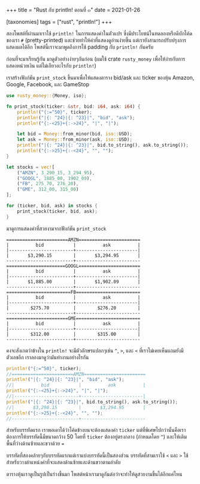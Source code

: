 +++
title = "Rust กับ println! ตอนที่ ๓"
date = 2021-01-26

[taxonomies]
tags = ["rust", "println!"]
+++

สองโพสต์ที่ผ่านมาเราใช้ `println!` ในการแสดงค่าในตัวแปร ซึ่งมีประโยชน์ในทดลองหรือดีบักโค้ดของเรา `#` (pretty-printed) และช่วยทำให้ค่าที่แสดงดูอ่านง่ายขึ้น แต่เรายังสามารถปรับปรุงการแสดงผลได้อีก โพสต์นี้เราจะมาพูดถึงการใช้ padding กับ `println!` กันครับ

<!-- more -->
ก่อนที่จะมาเรียนรู้กัน มาดูตัวอย่างง่ายๆกันก่อน (ผมใช้ crate `rusty_money` เพื่อให้ง่ายกับการแสดงหน่วยเงิน แต่ไม่เกียวอะไรกับ `println!`)

เราสร้างฟังก์ชัน `print_stock` ขึ้นมาเพื่อให้แสดงตาราง bid/ask และ ticker ของหุ้น Amazon, Google, Facebook, และ GameStop
```rs
use rusty_money::{Money, iso};

fn print_stock(ticker: &str, bid: i64, ask: i64) {
    println!("{:=^50}", ticker);
    println!("|{: ^24}|{: ^23}|", "bid", "ask");
    println!("{:-<25}+{:->24}", "|", "|");

    let bid = Money::from_minor(bid, iso::USD);
    let ask = Money::from_minor(ask, iso::USD);
    println!("|{: ^24}|{: ^23}|", bid.to_string(), ask.to_string());
    println!("{:->25}+{:-<24}", "", "");
}

let stocks = vec![
    ("AMZN", 3_290_15, 3_294_95),
    ("GOOGL", 1885_00, 1902_09),
    ("FB", 275_70, 276_20),
    ("GME", 312_00, 315_00)
];

for (ticker, bid, ask) in stocks {
    print_stock(ticker, bid, ask);
}
```

มาดูการแสดงค่าที่สวยงามจากฟังก์ชัน `print_stock`
```
=======================AMZN=======================
|          bid           |          ask          |
|------------------------+-----------------------|
|       $3,290.15        |       $3,294.95       |
-------------------------+------------------------
======================GOOGL=======================
|          bid           |          ask          |
|------------------------+-----------------------|
|       $1,885.00        |       $1,902.09       |
-------------------------+------------------------
========================FB========================
|          bid           |          ask          |
|------------------------+-----------------------|
|        $275.70         |        $276.20        |
-------------------------+------------------------
=======================GME========================
|          bid           |          ask          |
|------------------------+-----------------------|
|        $312.00         |        $315.00        |
-------------------------+------------------------

```

คงจะสังเกตว่าข้างใน `println!` จะมีตัวอักษรแปลกๆเช่น `^`, `>`, และ `<` ที่เราไม่เคยเห็นแถมยังมีตัวเลขอีก เราลองมาดูว่ามันทำงานอย่างไรกัน

```rs
println!("{:=^50}", ticker);
//=======================AMZN=======================
println!("|{: ^24}|{: ^23}|", "bid", "ask");
//|          bid           |          ask          |
println!("{:-<25}+{:->24}", "|", "|");
//|------------------------+-----------------------|
println!("|{: ^24}|{: ^23}|", bid.to_string(), ask.to_string());
//|       $3,290.15        |       $3,294.95       |
println!("{:->25}+{:-<24}", "", "");
//-------------------------+------------------------
```
สำหรับบรรทัดแรก เราพอเดาได้ว่าโค้ดข้างบนจะต้องแสดงค่า `ticker` แต่ที่พิเศษไปกว่านั้นคือเราต้องการให้บรรทัดนี้มีขนาดกว้าง 50 โดยที่ `ticker` ต้องอยู่ตรงกลาง (กำหนดโดย `^`) และให้เติมพื้นที่ว่างด้านซ้ายและขวาด้วย `=`

บรรทัดที่สองคล้ายๆกับบรรทัดแรกแต่เราแบ่งบรรทัดนี้เป็นสองส่วน บรรทัดที่สามเราใช้ `<` และ `>` ใช้สำหรับวางตำแหน่งค่าที่จะแสดงด้านซ้ายและด้านขวาตามลำดับ

ตารางหุ้นเราดูเป็นรูปเป็นร่างขึ้นมา โพสต์หน้าเรามาดูกันต่อว่าจะทำให้ดูสวยงามขึ้นได้อีกแค่ไหน